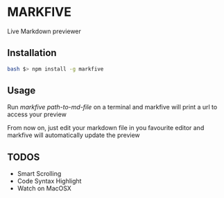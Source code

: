 # MARKFIVE

Live Markdown previewer

## Installation

```bash
bash $> npm install -g markfive
```

## Usage
Run *markfive path-to-md-file*  on a terminal and markfive will print a url to access your preview

From now on, just edit your markdown file in you favourite editor and markfive will automatically update the preview

## TODOS
- Smart Scrolling
- Code Syntax Highlight
- Watch on MacOSX
